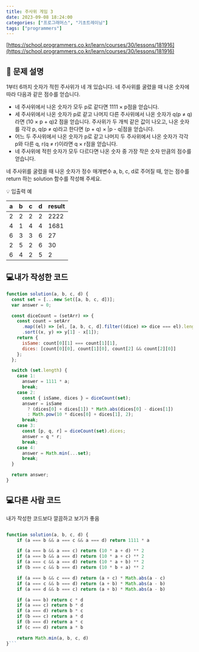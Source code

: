 ```yaml
---
title: 주사위 게임 3
date: 2023-09-08 18:24:00
categories: ["프로그래머스", "기초트레이닝"]
tags: ["programmers"]
---
```


[https://school.programmers.co.kr/learn/courses/30/lessons/181916](https://school.programmers.co.kr/learn/courses/30/lessons/181916)

## 📔 문제 설명

1부터 6까지 숫자가 적힌 주사위가 네 개 있습니다. 네 주사위를 굴렸을 때 나온 숫자에 따라 다음과 같은 점수를 얻습니다.

- 네 주사위에서 나온 숫자가 모두 p로 같다면 1111 × p점을 얻습니다.
- 세 주사위에서 나온 숫자가 p로 같고 나머지 다른 주사위에서 나온 숫자가 q(p ≠ q)라면 (10 × p + q)2 점을 얻습니다.
  주사위가 두 개씩 같은 값이 나오고, 나온 숫자를 각각 p, q(p ≠ q)라고 한다면 (p + q) × |p - q|점을 얻습니다.
- 어느 두 주사위에서 나온 숫자가 p로 같고 나머지 두 주사위에서 나온 숫자가 각각 p와 다른 q, r(q ≠ r)이라면 q × r점을 얻습니다.
- 네 주사위에 적힌 숫자가 모두 다르다면 나온 숫자 중 가장 작은 숫자 만큼의 점수를 얻습니다.

네 주사위를 굴렸을 때 나온 숫자가 정수 매개변수 a, b, c, d로 주어질 때, 얻는 점수를 return 하는 solution 함수를 작성해 주세요.

💡 입출력 예

| a   | b   | c   | d   | result |
| --- | --- | --- | --- | ------ |
| 2   | 2   | 2   | 2   | 2222   |
| 4   | 1   | 4   | 4   | 1681   |
| 6   | 3   | 3   | 6   | 27     |
| 2   | 5   | 2   | 6   | 30     |
| 6   | 4   | 2   | 5   | 2      |

## 💻내가 작성한 코드

```js
function solution(a, b, c, d) {
  const set = [...new Set([a, b, c, d])];
  var answer = 0;

  const diceCount = (setArr) => {
    const count = setArr
      .map((el) => [el, [a, b, c, d].filter((dice) => dice === el).length])
      .sort((x, y) => y[1] - x[1]);
    return {
      isSame: count[0][1] === count[1][1],
      dices: [count[0][0], count[1][0], count[2] && count[2][0]]
    };
  };

  switch (set.length) {
    case 1:
      answer = 1111 * a;
      break;
    case 2:
      const { isSame, dices } = diceCount(set);
      answer = isSame
        ? (dices[0] + dices[1]) * Math.abs(dices[0] - dices[1])
        : Math.pow(10 * dices[0] + dices[1], 2);
      break;
    case 3:
      const [p, q, r] = diceCount(set).dices;
      answer = q * r;
      break;
    case 4:
      answer = Math.min(...set);
      break;
  }

  return answer;
}
```

## 💻다른 사람 코드

내가 작성한 코드보다 깔끔하고 보기가 좋음

````js

function solution(a, b, c, d) {
    if (a === b && a === c && a === d) return 1111 * a

    if (a === b && a === c) return (10 * a + d) ** 2
    if (a === b && a === d) return (10 * a + c) ** 2
    if (a === c && a === d) return (10 * a + b) ** 2
    if (b === c && b === d) return (10 * b + a) ** 2

    if (a === b && c === d) return (a + c) * Math.abs(a - c)
    if (a === c && b === d) return (a + b) * Math.abs(a - b)
    if (a === d && b === c) return (a + b) * Math.abs(a - b)

    if (a === b) return c * d
    if (a === c) return b * d
    if (a === d) return b * c
    if (b === c) return a * d
    if (b === d) return a * c
    if (c === d) return a * b

    return Math.min(a, b, c, d)
}```
````
